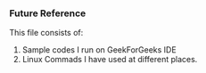 ### Future Reference

This file consists of:
1) Sample codes I run on GeekForGeeks IDE
2) Linux Commads I have used at different places.
